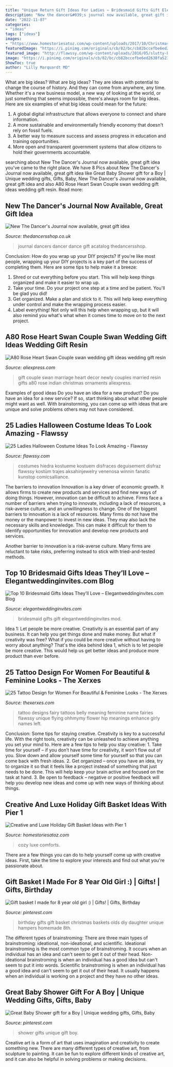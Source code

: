 ```yaml
---
title: "Unique Return Gift Ideas For Ladies ~ Bridesmaid Gifts Gift Elegantweddinginvites Mod"
description: "New the dancer&#039;s journal now available, great gift idea"
date: "2022-11-07"
categories:
- "ideas"
tags: ["ideas"]
images:
- "https://www.homestoriesatoz.com/wp-content/uploads/2017/10/Christmas-gift-basket-ideas-hygge-gift-basket-9-790x1184.jpg"
featuredImage: "https://i.pinimg.com/originals/cb/82/bc/cb82bccefbe6ed2638fa52364486a507.jpg"
featured_image: "http://flawssy.com/wp-content/uploads/2016/05/slutty-halloween-costumes-women.jpg"
image: "https://i.pinimg.com/originals/cb/82/bc/cb82bccefbe6ed2638fa52364486a507.jpg"
ShowToc: true
author: "Lilly Marquardt MD"
---
```



What are big ideas?
What are big ideas? They are ideas with potential to change the course of history. And they can come from anywhere, any time. Whether it's a new business model, a new way of looking at the world, or just something that seems impossible, there's always room for big ideas. Here are six examples of what big ideas could mean for the future:
1. A global digital infrastructure that allows everyone to connect and share information.
2. A more sustainable and environmentally friendly economy that doesn't rely on fossil fuels.
3. A better way to measure success and assess progress in education and training opportunities.
4. More open and transparent government systems that allow citizens to hold their governments accountable.

	

		
searching about New The Dancer&#039;s Journal now available, great gift idea you've came to the right place. We have 8 Pics about New The Dancer&#039;s Journal now available, great gift idea like Great Baby Shower gift for a Boy | Unique wedding gifts, Gifts, Baby, New The Dancer&#039;s Journal now available, great gift idea and also A80 Rose Heart Swan Couple swan wedding gift ideas wedding gift resin. Read more:
		
    
## New The Dancer&#039;s Journal Now Available, Great Gift Idea

<img loading=lazy src="https://www.thedancersshop.co.uk/acatalog/the-dancers-journal.jpg" onerror="this.onerror=null;this.src='https://tse1.mm.bing.net/th?id=OIP.-sKIo2beenve-CrZkcJg6QHaKb&amp;pid=15.1';" alt="New The Dancer&#039;s Journal now available, great gift idea">

_Source: thedancersshop.co.uk_

>journal dancers dancer dance gift acatalog thedancersshop. 

	

Conclusion: How do you wrap up your DIY projects?
If you're like most people, wrapping up your DIY projects is a key part of the success of completing them. Here are some tips to help make it a breeze:
1) Shred or cut everything before you start. This will help keep things organized and make it easier to wrap up.
2) Take your time. Do your project one step at a time and be patient. You'll be glad you did!
3) Get organized. Make a plan and stick to it. This will help keep everything under control and make the wrapping process easier.
4) Label everything! Not only will this help when wrapping up, but it will also remind you what's what when it comes time to move on to the next project.

    
## A80 Rose Heart Swan Couple Swan Wedding Gift Ideas Wedding Gift Resin

<img loading=lazy src="https://ae01.alicdn.com/kf/HTB1HkydIVXXXXb.apXXq6xXFXXX2/A80-Rose-Heart-Swan-Couple-swan-wedding-gift-ideas-wedding-gift-resin-ornaments-home-decor-new.jpg" onerror="this.onerror=null;this.src='https://tse2.mm.bing.net/th?id=OIP.xJYC1t6HcexV8x1e0PSpBwHaHa&amp;pid=15.1';" alt="A80 Rose Heart Swan Couple swan wedding gift ideas wedding gift resin">

_Source: aliexpress.com_

>gift couple swan marriage heart decor newly couples married resin gifts a80 rose indian christmas ornaments aliexpress. 

	

Examples of good ideas
Do you have an idea for a new product? Do you have an idea for a new service? If so, start thinking about what other people might want as well. With brainstorming, you can come up with ideas that are unique and solve problems others may not have considered.

    
## 25 Ladies Halloween Costume Ideas To Look Amazing - Flawssy

<img loading=lazy src="http://flawssy.com/wp-content/uploads/2016/05/slutty-halloween-costumes-women.jpg" onerror="this.onerror=null;this.src='https://tse3.mm.bing.net/th?id=OIP.Ld4pudEzhZ_sWjEhApz4HgHaLH&amp;pid=15.1';" alt="25 Ladies Halloween Costume Ideas To Look Amazing - Flawssy">

_Source: flawssy.com_

>costumes hiedra kostueme kostuem disfraces deguisement disfraz flawssy kostüm trajes aksahinjewelry venenosa winnin fanatic kunstop comicsalliance. 

	

The barriers to innovation
Innovation is a key driver of economic growth. It allows firms to create new products and services and find new ways of doing things. However, innovation can be difficult to achieve. Firms face a number of barriers when trying to innovate, including a lack of resources, a risk-averse culture, and an unwillingness to change.
One of the biggest barriers to innovation is a lack of resources. Many firms do not have the money or the manpower to invest in new ideas. They may also lack the necessary skills and knowledge. This can make it difficult for them to identify opportunities for innovation and develop new products and services.

Another barrier to innovation is a risk-averse culture. Many firms are reluctant to take risks, preferring instead to stick with tried-and-tested methods.

    
## Top 10 Bridesmaid Gifts Ideas They’ll Love – Elegantweddinginvites.com Blog

<img loading=lazy src="https://www.elegantweddinginvites.com/wedding-blog/wp-content/uploads/2015/07/bridesmaid-gift-ideas-with-nail-polish-and-champagne.jpg" onerror="this.onerror=null;this.src='https://tse3.mm.bing.net/th?id=OIP.tIV-q9Nf79ZgGN1MFHVyXQHaLH&amp;pid=15.1';" alt="Top 10 Bridesmaid Gifts Ideas They’ll Love – Elegantweddinginvites.com Blog">

_Source: elegantweddinginvites.com_

>bridesmaid gifts gift elegantweddinginvites mod. 

	

Idea 1: Let people be more creative.
Creativity is an essential part of any business. It can help you get things done and make money. But what if creativity was free? What if you could be more creative without having to worry about anything? That's the idea behind Idea 1, which is to let people be more creative. This would help us get better ideas and produce more product than ever before.

    
## 25 Tattoo Design For Women For Beautiful &amp; Feminine Looks - The Xerxes

<img loading=lazy src="http://thexerxes.com/wp-content/uploads/2016/02/Women-tattoo-design-Tattoo-design-for-women.jpg" onerror="this.onerror=null;this.src='https://tse1.mm.bing.net/th?id=OIP.ack3VPluFTc5fMjoEAP7WwHaJ3&amp;pid=15.1';" alt="25 Tattoo Design for Women For Beautiful &amp; Feminine Looks - The Xerxes">

_Source: thexerxes.com_

>tattoo designs fairy tattoos belly meaning feminine name fairies flawssy unique flying ohhmymy flower hip meanings enhance girly names left. 

	

Conclusion: Some tips for staying creative.
Creativity is key to a successful life. With the right tools, creativity can be unleashed to achieve anything you set your mind to. Here are a few tips to help you stay creative: 1. Take time for yourself – if you don’t have time for creativity, it won’t flow out of you. Slow down and allow yourself some time for yourself so that you can come back with fresh ideas. 2. Get organized – once you have an idea, try to organize it so that it feels like a project instead of something that just needs to be done. This will help keep your brain active and focused on the task at hand. 3. Be open to feedback – negative or positive feedback will help you develop new ideas and come up with new ways of thinking about things.
    
## Creative And Luxe Holiday Gift Basket Ideas With Pier 1

<img loading=lazy src="https://www.homestoriesatoz.com/wp-content/uploads/2017/10/Christmas-gift-basket-ideas-hygge-gift-basket-9-790x1184.jpg" onerror="this.onerror=null;this.src='https://tse2.mm.bing.net/th?id=OIP.rP7y8c0SQktEo2C3l_l82AHaLG&amp;pid=15.1';" alt="Creative and Luxe Holiday Gift Basket Ideas with Pier 1">

_Source: homestoriesatoz.com_

>cozy luxe comforts. 

	

There are a few things you can do to help yourself come up with creative ideas. First, take the time to explore your interests and find out what you're passionate about.

    
## Gift Basket I Made For 8 Year Old Girl :) | Gifts! | Gifts, Birthday

<img loading=lazy src="https://i.pinimg.com/736x/24/52/d0/2452d070662c2d36d43d0bb91335c536--th-birthday-birthday-gifts.jpg?b=t" onerror="this.onerror=null;this.src='https://tse3.mm.bing.net/th?id=OIP.htg-fxvAv0GRsJdq_R8xVwHaJ3&amp;pid=15.1';" alt="Gift basket I made for 8 year old girl :) | Gifts! | Gifts, Birthday">

_Source: pinterest.com_

>birthday gifts gift basket christmas baskets olds diy daughter unique hampers homemade 8th. 

	

The different types of brainstroming:
There are three main types of brainstroming: ideational, non-ideational, and scientific. Ideational brainstroming is the most common type of brainstroming. It occurs when an individual has an idea and can't seem to get it out of their head. Non-ideational brainstroming is when an individual has a good idea but can't seem to put it into words. Scientific brainstroming is when an individual has a good idea and can't seem to get it out of their head. It usually happens when an individual is working on a project and they have no other ideas.

    
## Great Baby Shower Gift For A Boy | Unique Wedding Gifts, Gifts, Baby

<img loading=lazy src="https://i.pinimg.com/originals/cb/82/bc/cb82bccefbe6ed2638fa52364486a507.jpg" onerror="this.onerror=null;this.src='https://tse1.mm.bing.net/th?id=OIP.ZXIXbhlwHY_HpSYtuzEH0gHaJ4&amp;pid=15.1';" alt="Great Baby Shower gift for a Boy | Unique wedding gifts, Gifts, Baby">

_Source: pinterest.com_

>shower gifts unique gift boy. 

	

Creative art is a form of art that uses imagination and creativity to create something new. There are many different types of creative art, from sculpture to painting. It can be fun to explore different kinds of creative art, and it can also be helpful in solving problems or making decisions.

